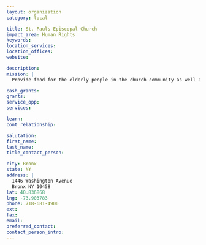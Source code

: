 ```yaml
---
layout: organization
category: local

title: St. Pauls Episcopal Church
impact_area: Human Rights
keywords: 
location_services: 
location_offices: 
website: 

description: 
mission: |
  Provide food for the elderly people in the church community as well as shut-in elderly.

cash_grants: 
grants: 
service_opp: 
services: 

learn: 
cont_relationship: 

salutation: 
first_name: 
last_name: 
title_contact_person: 

city: Bronx
state: NY
address: |
  1446 Washington Avenue    
  Bronx NY 10458
lat: 40.836868
lng: -73.903783
phone: 718-681-4900
ext: 
fax: 
email: 
preferred_contact: 
contact_person_intro: 
---
```

